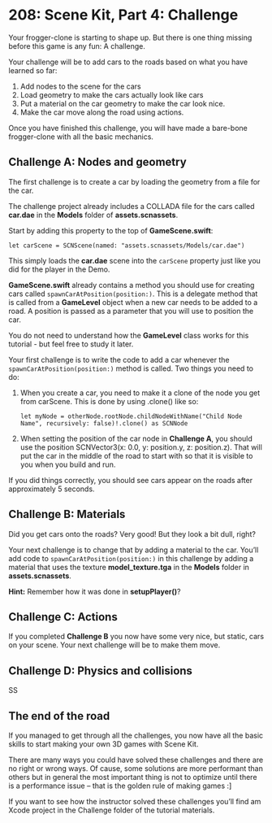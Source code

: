 # 208: Scene Kit, Part 4: Challenge

Your frogger-clone is starting to shape up. But there is one thing missing before this game is any fun: A challenge.
Your challenge will be to add cars to the roads based on what you have learned so far:
1. Add nodes to the scene for the cars2. Load geometry to make the cars actually look like cars3. Put a material on the car geometry to make the car look nice.4. Make the car move along the road using actions.Once you have finished this challenge, you will have made a bare-bone frogger-clone with all the basic mechanics.

## Challenge A: Nodes and geometry

The first challenge is to create a car by loading the geometry from a file for the car.

The challenge project already includes a COLLADA file for the cars called **car.dae** in the **Models** folder of **assets.scnassets**.

Start by adding this property to the top of **GameScene.swift**:

	let carScene = SCNScene(named: "assets.scnassets/Models/car.dae")
	
This simply loads the **car.dae** scene into the `carScene` property just like you did for the player in the Demo.

**GameScene.swift** already contains a method you should use for creating cars called `spawnCarAtPosition(position:)`. This is a delegate method that is called from a **GameLevel** object when a new car needs to be added to a road. A position is passed as a parameter that you will use to position the car. 

You do not need to understand how the **GameLevel** class works for this tutorial - but feel free to study it later.

Your first challenge is to write the code to add a car whenever the `spawnCarAtPosition(position:)` method is called. Two things you need to do:

1. When you create a car, you need to make it a clone of the node you get from carScene. This is done by using .clone() like so:

	`let myNode = otherNode.rootNode.childNodeWithName("Child Node Name", recursively: false)!.clone() as SCNNode`

2. When setting the position of the car node in **Challenge A**, you should use the position SCNVector3(x: 0.0, y: position.y, z: position.z). That will put the car in the middle of the road to start with so that it is visible to you when you build and run.

If you did things correctly, you should see cars appear on the roads after approximately 5 seconds.

## Challenge B: Materials

Did you get cars onto the roads? Very good! But they look a bit dull, right?

Your next challenge is to change that by adding a material to the car.You’ll add code to `spawnCarAtPosition(position:)` in this challenge by adding a material that uses the texture **model_texture.tga** in the **Models** folder in **assets.scnassets**.**Hint:** Remember how it was done in **setupPlayer()**?


## Challenge C: Actions

If you completed **Challenge B** you now have some very nice, but static, cars on your scene. Your next challenge will be to make them move.


## Challenge D: Physics and collisions

SS

## The end of the road

If you managed to get through all the challenges, you now have all the basic skills to start making your own 3D games with Scene Kit.

There are many ways you could have solved these challenges and there are no right or wrong ways. Of cause, some solutions are more performant than others but in general the most important thing is not to optimize until there is a performance issue – that is the golden rule of making games :]
If you want to see how the instructor solved these challenges you’ll find am Xcode project in the Challenge folder of the tutorial materials.